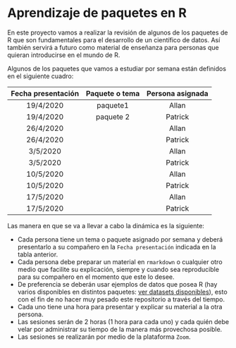 # Aprendizaje de paquetes en R

En este proyecto vamos a realizar la revisión de algunos de los paquetes de R que son fundamentales para el desarrollo de un científico de datos. Así también servirá a futuro como material de enseñanza para personas que quieran introducirse en el mundo de R.

Algunos de los paquetes que vamos a estudiar por semana están definidos en el siguiente cuadro:

| Fecha presentación | Paquete o tema | Persona asignada |
|:------------------:|:--------------:|:----------------:|
| 19/4/2020          |   paquete1             | Allan            |
| 19/4/2020          |    paquete 2            | Patrick          |
| 26/4/2020          |                | Allan            |
| 26/4/2020          |                | Patrick          |
| 3/5/2020           |                | Allan            |
| 3/5/2020           |                | Patrick          |
| 10/5/2020          |                | Allan            |
| 10/5/2020          |                | Patrick          |
| 17/5/2020          |                | Allan            |
| 17/5/2020          |                | Patrick          |

Las manera en que se va a llevar a cabo la dinámica es la siguiente:

- Cada persona tiene un tema o paquete asignado por semana y deberá presentarlo a su compañero en la `Fecha presentación` indicada en la tabla anterior.
- Cada persona debe preparar un material en `rmarkdown` o cualquier otro medio que facilite su explicación, siempre y cuando sea reproducible para su compañero en el momento que este lo desee.
- De preferencia se deberán usar ejemplos de datos que posea R (hay varios disponibles en distintos paquetes: [ver datasets disponibles](https://vincentarelbundock.github.io/Rdatasets/datasets.html)), esto con el fin de no hacer muy pesado este repositorio a través del tiempo.
- Cada uno tiene una hora para presentar y explicar su material a la otra persona.
- Las sesiones serán de 2 horas (1 hora para cada uno) y cada quién debe velar por administrar su tiempo de la manera más provechosa posible.
- Las sesiones se realizarán por medio de la plataforma `Zoom`.
